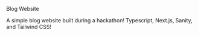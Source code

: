 Blog Website

A simple blog website built during a hackathon! Typescript, Next.js, Sanity, and Tailwind CSS!
